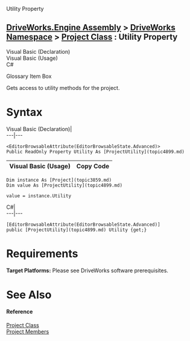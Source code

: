 Utility Property   
  
[DriveWorks.Engine Assembly](topic2156.md) > [DriveWorks Namespace](topic2159.md) > [Project Class](topic3859.md) : Utility Property  
---  
  
Visual Basic (Declaration)    
Visual Basic (Usage)    
C# 

Glossary Item Box

Gets access to utility methods for the project. 

# Syntax

Visual Basic (Declaration)|   
---|---  
      
    
    <EditorBrowsableAttribute(EditorBrowsableState.Advanced)>
    Public ReadOnly Property Utility As [ProjectUtility](topic4899.md)  
  
Visual Basic (Usage)| Copy Code  
---|---  
      
    
    Dim instance As [Project](topic3859.md)
    Dim value As [ProjectUtility](topic4899.md)
     
    value = instance.Utility  
  
C#|   
---|---  
      
    
    [EditorBrowsableAttribute(EditorBrowsableState.Advanced)]
    public [ProjectUtility](topic4899.md) Utility {get;}  
  
# Requirements

**Target Platforms:** Please see DriveWorks software prerequisites.

# See Also

#### Reference

[Project Class](topic3859.md)   
[Project Members](topic3860.md)


